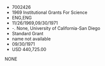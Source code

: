 * 7002426
* 1969 Institutional Grants For Science
* ENG,ENG
* 11/26/1969,09/30/1971
* -. None, University of California-San Diego
* Standard Grant
*   name not available
* 09/30/1971
* USD 440,725.00

NONE